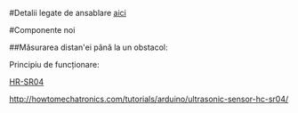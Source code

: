 #Detalii legate de ansablare [aici](Ansamblare.md)

#Componente noi

##Măsurarea distan'ei până la un obstacol:

Principiu de funcționare:


[HR-SR04](Ultrasonic-Sensor-Equasions.png)

http://howtomechatronics.com/tutorials/arduino/ultrasonic-sensor-hc-sr04/
